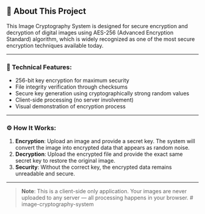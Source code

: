 ## 📖 About This Project

This Image Cryptography System is designed for secure encryption and decryption of digital images using AES-256 (Advanced Encryption Standard) algorithm, which is widely recognized as one of the most secure encryption techniques available today.

---

### 🔧 Technical Features:

- 256-bit key encryption for maximum security  
- File integrity verification through checksums  
- Secure key generation using cryptographically strong random values  
- Client-side processing (no server involvement)  
- Visual demonstration of encryption process

---

### ⚙️ How It Works:

1. **Encryption**: Upload an image and provide a secret key. The system will convert the image into encrypted data that appears as random noise.  
2. **Decryption**: Upload the encrypted file and provide the exact same secret key to restore the original image.  
3. **Security**: Without the correct key, the encrypted data remains unreadable and secure.

---

> **Note**: This is a client-side only application. Your images are never uploaded to any server — all processing happens in your browser.
#   i m a g e - c r y p t o g r a p h y - s y s t e m  
 